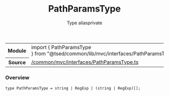 
<header class="symbol-info-header"><h1 id="pathparamstype">PathParamsType</h1><label class="symbol-info-type-label type">Type alias</label><label class="api-type-label private" title="private">private</label></header>
<!-- summary -->
<section class="symbol-info"><table class="is-full-width"><tbody><tr><th>Module</th><td><div class="lang-typescript"><span class="token keyword">import</span> { PathParamsType }&nbsp;<span class="token keyword">from</span>&nbsp;<span class="token string">"@tsed/common/lib/mvc/interfaces/PathParamsType"</span></div></td></tr><tr><th>Source</th><td><a href="https://github.com/Romakita/ts-express-decorators/blob/v4.30.0/src//common/mvc/interfaces/PathParamsType.ts#L0-L0">/common/mvc/interfaces/PathParamsType.ts</a></td></tr></tbody></table></section>
<!-- overview -->


### Overview


<pre><code class="typescript-lang ">type PathParamsType = <span class="token keyword">string</span> | RegExp | <span class="token punctuation">(</span><span class="token keyword">string</span> | RegExp<span class="token punctuation">)</span><span class="token punctuation">[</span><span class="token punctuation">]</span><span class="token punctuation">;</span></code></pre>


<!-- Parameters -->

<!-- Description -->

<!-- Members -->

